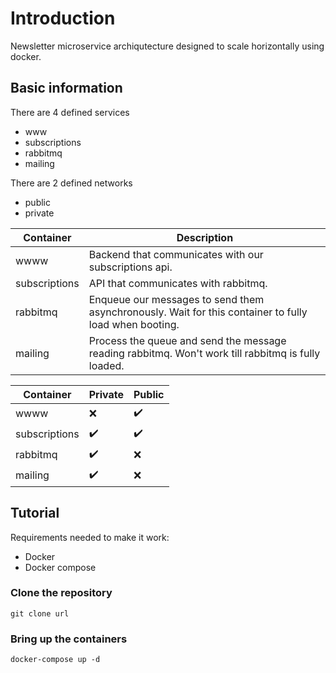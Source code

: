 # Introduction
Newsletter microservice archiqutecture designed to scale horizontally using docker.

## Basic information
There are 4 defined services
- www
- subscriptions
- rabbitmq
- mailing

There are 2 defined networks
- public
- private

| Container | Description |
| --- | --- |
| wwww | Backend that communicates with our subscriptions api. |
| subscriptions | API that communicates with rabbitmq. |
| rabbitmq | Enqueue our messages to send them asynchronously. Wait for this container to fully load when booting. |
| mailing | Process the queue and send the message reading rabbitmq. Won't work till rabbitmq is fully loaded. |

| Container | Private | Public |
| --- | --- | --- 
| wwww | :x: | :heavy_check_mark: | 
| subscriptions | :heavy_check_mark: | :heavy_check_mark: |
| rabbitmq | :heavy_check_mark: | :x: |
| mailing | :heavy_check_mark: | :x: |

## Tutorial
Requirements needed to make it work:
- Docker
- Docker compose

### Clone the repository
`git clone url`

### Bring up the containers
`docker-compose up -d`